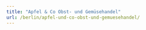 ```yaml
---
title: "Apfel & Co Obst- und Gemüsehandel"
url: /berlin/apfel-und-co-obst-und-gemuesehandel/
---
```

